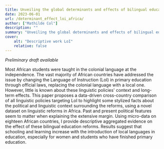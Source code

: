 ```yaml
---
title: Unveiling the global determinants and effects of bilingual education policies in Africa
date: 2023-06-01
url: /determinant_effect_loi_africa/
author: ["Mathilde Col"]
description: "" 
summary: "Unveiling the global determinants and effects of bilingual education policies in Africa"
cover:
    alt: "Descriptive work LoI"
    relative: false
---
```


*Preliminary draft available*

Most African students were taught in the colonial language at the independence. The vast majority of African countries have addressed the issue by changing the Language of Instruction (LoI) in primary education through official laws, replacing the colonial language with a local one. However, little is known about these linguistic policies' context and long-term effects. This paper proposes a data-driven cross-country comparison of all linguistic policies targeting LoI to highlight some stylized facts about the political and linguistic context surrounding the reforms, using a novel dataset on linguistic reforms in Africa. Past and present political features seem to matter when explaining the extensive margin. Using micro-data on eighteen African countries, I provide descriptive aggregated evidence on the effect of these bilingual education reforms. Results suggest that schooling and learning increase with the introduction of local languages in education, especially for women and students who have finished primary education.
